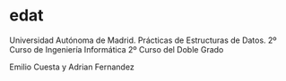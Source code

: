 # edat
Universidad Autónoma de Madrid.
Prácticas de Estructuras de Datos. 
2º Curso de Ingeniería Informática
2º Curso del Doble Grado

Emilio Cuesta y Adrian Fernandez


